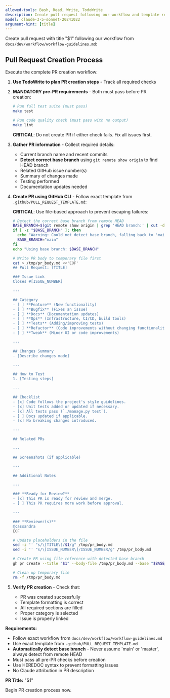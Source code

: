 ```yaml
---
allowed-tools: Bash, Read, Write, TodoWrite
description: Create pull request following our workflow and template requirements
model: claude-3-5-sonnet-20241022
argument-hint: [title]
---
```


Create pull request with title "$1" following our workflow from `docs/dev/workflow/workflow-guidelines.md`:

## Pull Request Creation Process

Execute the complete PR creation workflow:

1. **Use TodoWrite to plan PR creation steps** - Track all required checks

2. **MANDATORY pre-PR requirements** - Both must pass before PR creation:
   ```bash
   # Run full test suite (must pass)
   make test

   # Run code quality check (must pass with no output)
   make lint
   ```
   **CRITICAL**: Do not create PR if either check fails. Fix all issues first.

3. **Gather PR information** - Collect required details:
   - Current branch name and recent commits
   - **Detect correct base branch** using `git remote show origin` to find HEAD branch
   - Related GitHub issue number(s)
   - Summary of changes made
   - Testing performed
   - Documentation updates needed

4. **Create PR using GitHub CLI** - Follow exact template from `.github/PULL_REQUEST_TEMPLATE.md`:

   **CRITICAL**: Use file-based approach to prevent escaping failures:
   ```bash
   # Detect the correct base branch from remote HEAD
   BASE_BRANCH=$(git remote show origin | grep 'HEAD branch:' | cut -d' ' -f5)
   if [ -z "$BASE_BRANCH" ]; then
     echo "Warning: Could not detect base branch, falling back to 'main'"
     BASE_BRANCH="main"
   fi
   echo "Using base branch: $BASE_BRANCH"

   # Write PR body to temporary file first
   cat > /tmp/pr_body.md <<'EOF'
   ## Pull Request: [TITLE]

   ### Issue Link
   Closes #[ISSUE_NUMBER]

   ---

   ## Category
   - [ ] **Feature** (New functionality)
   - [ ] **Bugfix** (Fixes an issue)
   - [ ] **Docs** (Documentation updates)
   - [ ] **Ops** (Infrastructure, CI/CD, build tools)
   - [ ] **Tests** (Adding/improving tests)
   - [ ] **Refactor** (Code improvements without changing functionality)
   - [ ] **Tweak** (Minor UI or code improvements)

   ---

   ## Changes Summary
   - [Describe changes made]

   ---

   ## How to Test
   1. [Testing steps]

   ---

   ## Checklist
   - [x] Code follows the project's style guidelines.
   - [x] Unit tests added or updated if necessary.
   - [x] All tests pass (`./manage.py test`).
   - [ ] Docs updated if applicable.
   - [x] No breaking changes introduced.

   ---

   ## Related PRs

   ---

   ## Screenshots (if applicable)

   ---

   ## Additional Notes

   ---

   ### **Ready for Review?**
   - [x] This PR is ready for review and merge.
   - [ ] This PR requires more work before approval.

   ---

   ### **Reviewer(s)**
   @cassandra
   EOF

   # Update placeholders in the file
   sed -i '' "s/\[TITLE\]/$1/g" /tmp/pr_body.md
   sed -i '' "s/\[ISSUE_NUMBER\]/ISSUE_NUMBER/g" /tmp/pr_body.md

   # Create PR using file reference with detected base branch
   gh pr create --title "$1" --body-file /tmp/pr_body.md --base "$BASE_BRANCH"

   # Clean up temporary file
   rm -f /tmp/pr_body.md
   ```

5. **Verify PR creation** - Check that:
   - PR was created successfully
   - Template formatting is correct
   - All required sections are filled
   - Proper category is selected
   - Issue is properly linked

**Requirements:**
- Follow exact workflow from `docs/dev/workflow/workflow-guidelines.md`
- Use exact template from `.github/PULL_REQUEST_TEMPLATE.md`
- **Automatically detect base branch** - Never assume 'main' or 'master', always detect from remote HEAD
- Must pass all pre-PR checks before creation
- Use HEREDOC syntax to prevent formatting issues
- No Claude attribution in PR description

**PR Title:** "$1"

Begin PR creation process now.